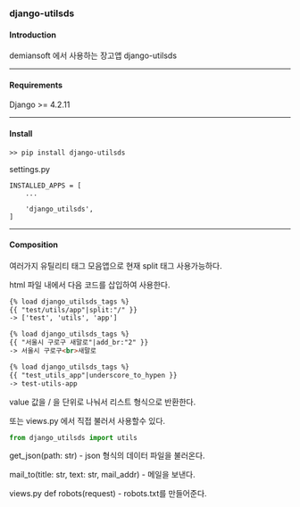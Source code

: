 ### django-utilsds

#### Introduction

demiansoft 에서 사용하는 장고앱 django-utilsds

---
#### Requirements

Django >= 4.2.11

---
#### Install

```
>> pip install django-utilsds
```

settings.py

```
INSTALLED_APPS = [  
    ...
    
    'django_utilsds',
]
```

---
#### Composition

여러가지 유틸리티 태그 모음앱으로 현재 split 태그 사용가능하다.

html 파일 내에서 다음 코드를 삽입하여 사용한다.  
```html  
{% load django_utilsds_tags %}
{{ "test/utils/app"|split:"/" }}
-> ['test', 'utils', 'app']
```

```html 
{% load django_utilsds_tags %}
{{ "서울시 구로구 새말로"|add_br:"2" }}
-> 서울시 구로구<br>새말로
```

```html
{% load django_utilsds_tags %}
{{ "test_utils_app"|underscore_to_hypen }}
-> test-utils-app
```  

value 값을 / 을 단위로 나눠서 리스트 형식으로 반환한다.

또는 views.py 에서 직접 불러서 사용할수 있다.
```python
from django_utilsds import utils
```

get_json(path: str) - json 형식의 데이터 파일을 불러온다.

mail_to(title: str, text: str, mail_addr) - 메일을 보낸다.

views.py
def robots(request) - robots.txt를 만들어준다.
